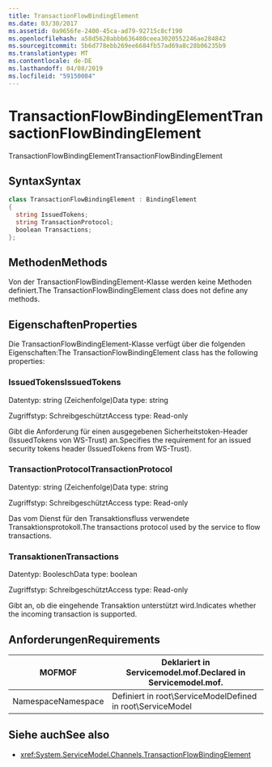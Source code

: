 ```yaml
---
title: TransactionFlowBindingElement
ms.date: 03/30/2017
ms.assetid: 0a9656fe-2400-45ca-ad79-92715c8cf190
ms.openlocfilehash: a58d5620abbb636480ceea3020552246ae284842
ms.sourcegitcommit: 5b6d778ebb269ee6684fb57ad69a8c28b06235b9
ms.translationtype: MT
ms.contentlocale: de-DE
ms.lasthandoff: 04/08/2019
ms.locfileid: "59150084"
---
```

# <a name="transactionflowbindingelement"></a><span data-ttu-id="a7800-102">TransactionFlowBindingElement</span><span class="sxs-lookup"><span data-stu-id="a7800-102">TransactionFlowBindingElement</span></span>
<span data-ttu-id="a7800-103">TransactionFlowBindingElement</span><span class="sxs-lookup"><span data-stu-id="a7800-103">TransactionFlowBindingElement</span></span>  
  
## <a name="syntax"></a><span data-ttu-id="a7800-104">Syntax</span><span class="sxs-lookup"><span data-stu-id="a7800-104">Syntax</span></span>  
  
```csharp
class TransactionFlowBindingElement : BindingElement  
{  
  string IssuedTokens;  
  string TransactionProtocol;  
  boolean Transactions;  
};  
```  
  
## <a name="methods"></a><span data-ttu-id="a7800-105">Methoden</span><span class="sxs-lookup"><span data-stu-id="a7800-105">Methods</span></span>  
 <span data-ttu-id="a7800-106">Von der TransactionFlowBindingElement-Klasse werden keine Methoden definiert.</span><span class="sxs-lookup"><span data-stu-id="a7800-106">The TransactionFlowBindingElement class does not define any methods.</span></span>  
  
## <a name="properties"></a><span data-ttu-id="a7800-107">Eigenschaften</span><span class="sxs-lookup"><span data-stu-id="a7800-107">Properties</span></span>  
 <span data-ttu-id="a7800-108">Die TransactionFlowBindingElement-Klasse verfügt über die folgenden Eigenschaften:</span><span class="sxs-lookup"><span data-stu-id="a7800-108">The TransactionFlowBindingElement class has the following properties:</span></span>  
  
### <a name="issuedtokens"></a><span data-ttu-id="a7800-109">IssuedTokens</span><span class="sxs-lookup"><span data-stu-id="a7800-109">IssuedTokens</span></span>  
 <span data-ttu-id="a7800-110">Datentyp: string (Zeichenfolge)</span><span class="sxs-lookup"><span data-stu-id="a7800-110">Data type: string</span></span>  
  
 <span data-ttu-id="a7800-111">Zugriffstyp: Schreibgeschützt</span><span class="sxs-lookup"><span data-stu-id="a7800-111">Access type: Read-only</span></span>  
  
 <span data-ttu-id="a7800-112">Gibt die Anforderung für einen ausgegebenen Sicherheitstoken-Header (IssuedTokens von WS-Trust) an.</span><span class="sxs-lookup"><span data-stu-id="a7800-112">Specifies the requirement for an issued security tokens header (IssuedTokens from WS-Trust).</span></span>  
  
### <a name="transactionprotocol"></a><span data-ttu-id="a7800-113">TransactionProtocol</span><span class="sxs-lookup"><span data-stu-id="a7800-113">TransactionProtocol</span></span>  
 <span data-ttu-id="a7800-114">Datentyp: string (Zeichenfolge)</span><span class="sxs-lookup"><span data-stu-id="a7800-114">Data type: string</span></span>  
  
 <span data-ttu-id="a7800-115">Zugriffstyp: Schreibgeschützt</span><span class="sxs-lookup"><span data-stu-id="a7800-115">Access type: Read-only</span></span>  
  
 <span data-ttu-id="a7800-116">Das vom Dienst für den Transaktionsfluss verwendete Transaktionsprotokoll.</span><span class="sxs-lookup"><span data-stu-id="a7800-116">The transactions protocol used by the service to flow transactions.</span></span>  
  
### <a name="transactions"></a><span data-ttu-id="a7800-117">Transaktionen</span><span class="sxs-lookup"><span data-stu-id="a7800-117">Transactions</span></span>  
 <span data-ttu-id="a7800-118">Datentyp: Boolesch</span><span class="sxs-lookup"><span data-stu-id="a7800-118">Data type: boolean</span></span>  
  
 <span data-ttu-id="a7800-119">Zugriffstyp: Schreibgeschützt</span><span class="sxs-lookup"><span data-stu-id="a7800-119">Access type: Read-only</span></span>  
  
 <span data-ttu-id="a7800-120">Gibt an, ob die eingehende Transaktion unterstützt wird.</span><span class="sxs-lookup"><span data-stu-id="a7800-120">Indicates whether the incoming transaction is supported.</span></span>  
  
## <a name="requirements"></a><span data-ttu-id="a7800-121">Anforderungen</span><span class="sxs-lookup"><span data-stu-id="a7800-121">Requirements</span></span>  
  
|<span data-ttu-id="a7800-122">MOF</span><span class="sxs-lookup"><span data-stu-id="a7800-122">MOF</span></span>|<span data-ttu-id="a7800-123">Deklariert in Servicemodel.mof.</span><span class="sxs-lookup"><span data-stu-id="a7800-123">Declared in Servicemodel.mof.</span></span>|  
|---------|-----------------------------------|  
|<span data-ttu-id="a7800-124">Namespace</span><span class="sxs-lookup"><span data-stu-id="a7800-124">Namespace</span></span>|<span data-ttu-id="a7800-125">Definiert in root\ServiceModel</span><span class="sxs-lookup"><span data-stu-id="a7800-125">Defined in root\ServiceModel</span></span>|  
  
## <a name="see-also"></a><span data-ttu-id="a7800-126">Siehe auch</span><span class="sxs-lookup"><span data-stu-id="a7800-126">See also</span></span>

- <xref:System.ServiceModel.Channels.TransactionFlowBindingElement>
